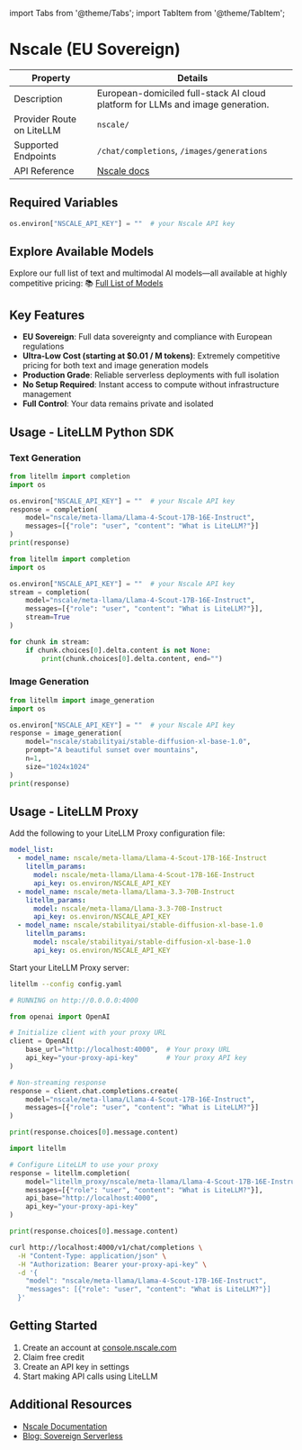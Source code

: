import Tabs from '@theme/Tabs';
import TabItem from '@theme/TabItem';

# Nscale (EU Sovereign)

| Property | Details |
|-------|-------|
| Description | European-domiciled full-stack AI cloud platform for LLMs and image generation. |
| Provider Route on LiteLLM | `nscale/` |
| Supported Endpoints | `/chat/completions`, `/images/generations` |
| API Reference | [Nscale docs](https://docs.nscale.com/docs/getting-started/overview) |

## Required Variables

```python showLineNumbers title="Environment Variables"
os.environ["NSCALE_API_KEY"] = ""  # your Nscale API key
```

## Explore Available Models  

Explore our full list of text and multimodal AI models—all available at highly competitive pricing:
📚 [Full List of Models](https://docs.nscale.com/docs/inference/serverless-models/current)  


## Key Features
- **EU Sovereign**: Full data sovereignty and compliance with European regulations
- **Ultra-Low Cost (starting at $0.01 / M tokens)**: Extremely competitive pricing for both text and image generation models
- **Production Grade**: Reliable serverless deployments with full isolation
- **No Setup Required**: Instant access to compute without infrastructure management
- **Full Control**: Your data remains private and isolated

## Usage - LiteLLM Python SDK

### Text Generation

```python showLineNumbers title="Nscale Text Generation"
from litellm import completion
import os

os.environ["NSCALE_API_KEY"] = ""  # your Nscale API key
response = completion(
    model="nscale/meta-llama/Llama-4-Scout-17B-16E-Instruct",
    messages=[{"role": "user", "content": "What is LiteLLM?"}]
)
print(response)
```

```python showLineNumbers title="Nscale Text Generation - Streaming"
from litellm import completion
import os

os.environ["NSCALE_API_KEY"] = ""  # your Nscale API key
stream = completion(
    model="nscale/meta-llama/Llama-4-Scout-17B-16E-Instruct",
    messages=[{"role": "user", "content": "What is LiteLLM?"}],
    stream=True
)

for chunk in stream:
    if chunk.choices[0].delta.content is not None:
        print(chunk.choices[0].delta.content, end="")
```

### Image Generation

```python showLineNumbers title="Nscale Image Generation"
from litellm import image_generation
import os

os.environ["NSCALE_API_KEY"] = ""  # your Nscale API key
response = image_generation(
    model="nscale/stabilityai/stable-diffusion-xl-base-1.0",
    prompt="A beautiful sunset over mountains",
    n=1,
    size="1024x1024"
)
print(response)
```

## Usage - LiteLLM Proxy

Add the following to your LiteLLM Proxy configuration file:

```yaml showLineNumbers title="config.yaml"
model_list:
  - model_name: nscale/meta-llama/Llama-4-Scout-17B-16E-Instruct
    litellm_params:
      model: nscale/meta-llama/Llama-4-Scout-17B-16E-Instruct
      api_key: os.environ/NSCALE_API_KEY
  - model_name: nscale/meta-llama/Llama-3.3-70B-Instruct
    litellm_params:
      model: nscale/meta-llama/Llama-3.3-70B-Instruct
      api_key: os.environ/NSCALE_API_KEY
  - model_name: nscale/stabilityai/stable-diffusion-xl-base-1.0
    litellm_params:
      model: nscale/stabilityai/stable-diffusion-xl-base-1.0
      api_key: os.environ/NSCALE_API_KEY
```

Start your LiteLLM Proxy server:

```bash showLineNumbers title="Start LiteLLM Proxy"
litellm --config config.yaml

# RUNNING on http://0.0.0.0:4000
```

<Tabs>
<TabItem value="openai-sdk" label="OpenAI SDK">

```python showLineNumbers title="Nscale via Proxy - Non-streaming"
from openai import OpenAI

# Initialize client with your proxy URL
client = OpenAI(
    base_url="http://localhost:4000",  # Your proxy URL
    api_key="your-proxy-api-key"       # Your proxy API key
)

# Non-streaming response
response = client.chat.completions.create(
    model="nscale/meta-llama/Llama-4-Scout-17B-16E-Instruct",
    messages=[{"role": "user", "content": "What is LiteLLM?"}]
)

print(response.choices[0].message.content)
```

</TabItem>

<TabItem value="litellm-sdk" label="LiteLLM SDK">

```python showLineNumbers title="Nscale via Proxy - LiteLLM SDK"
import litellm

# Configure LiteLLM to use your proxy
response = litellm.completion(
    model="litellm_proxy/nscale/meta-llama/Llama-4-Scout-17B-16E-Instruct",
    messages=[{"role": "user", "content": "What is LiteLLM?"}],
    api_base="http://localhost:4000",
    api_key="your-proxy-api-key"
)

print(response.choices[0].message.content)
```

</TabItem>

<TabItem value="curl" label="cURL">

```bash showLineNumbers title="Nscale via Proxy - cURL"
curl http://localhost:4000/v1/chat/completions \
  -H "Content-Type: application/json" \
  -H "Authorization: Bearer your-proxy-api-key" \
  -d '{
    "model": "nscale/meta-llama/Llama-4-Scout-17B-16E-Instruct",
    "messages": [{"role": "user", "content": "What is LiteLLM?"}]
  }'
```

</TabItem>
</Tabs>

## Getting Started
1. Create an account at [console.nscale.com](https://console.nscale.com)
2. Claim free credit
3. Create an API key in settings
4. Start making API calls using LiteLLM

## Additional Resources
- [Nscale Documentation](https://docs.nscale.com/docs/getting-started/overview)
- [Blog: Sovereign Serverless](https://www.nscale.com/blog/sovereign-serverless-how-we-designed-full-isolation-without-sacrificing-performance) 

